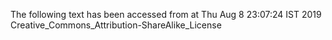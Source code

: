 The following text has been accessed from at Thu Aug 8 23:07:24 IST 2019
Creative_Commons_Attribution-ShareAlike_License
